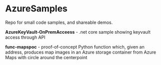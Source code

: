 # AzureSamples
Repo for small code samples, and shareable demos. 

**AzureKeyVault-OnPremAcceess** - .net core sample showing keyvault access through API 

**func-mapspoc** - proof-of-concept Python function which, given an address, produces map images in an Azure storage container from Azure Maps with circle around the centerpoint 